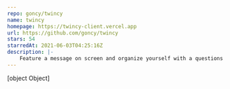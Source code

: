 ```yaml
---
repo: goncy/twincy
name: twincy
homepage: https://twincy-client.vercel.app
url: https://github.com/goncy/twincy
stars: 54
starredAt: 2021-06-03T04:25:16Z
description: |-
    Feature a message on screen and organize yourself with a questions queue and bookmark
---
```


[object Object]
